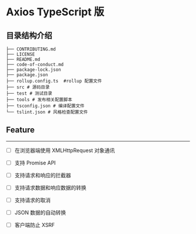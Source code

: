 # Axios TypeScript 版

## 目录结构介绍

```tree
├── CONTRIBUTING.md
├── LICENSE
├── README.md
├── code-of-conduct.md
├── package-lock.json
├── package.json
├── rollup.config.ts  #rollup 配置文件
├── src # 源码目录
├── test # 测试目录
├── tools # 发布相关配置脚本
├── tsconfig.json # 编译配置文件
└── tslint.json # 风格检查配置文件
```

## Feature

---

- [ ] 在浏览器端使用 XMLHttpRequest 对象通讯

- [ ] 支持 Promise API

- [ ] 支持请求和响应的拦截器

- [ ] 支持请求数据和响应数据的转换

- [ ] 支持请求的取消

- [ ] JSON 数据的自动转换

- [ ] 客户端防止 XSRF
